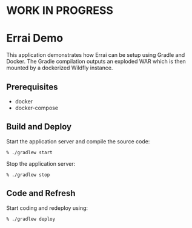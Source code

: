 # WORK IN PROGRESS

# Errai Demo

This application demonstrates how Errai can be setup using Gradle and Docker. 
The Gradle compilation outputs an exploded WAR which is then mounted by a dockerized Wildfly instance.

## Prerequisites

* docker
* docker-compose

## Build and Deploy

Start the application server and compile the source code:

    % ./gradlew start

Stop the application server:

    % ./gradlew stop

## Code and Refresh

Start coding and redeploy using:

    % ./gradlew deploy
